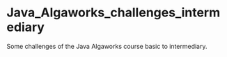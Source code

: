 # Java_Algaworks_challenges_intermediary
 Some challenges of the Java Algaworks course basic to intermediary.
